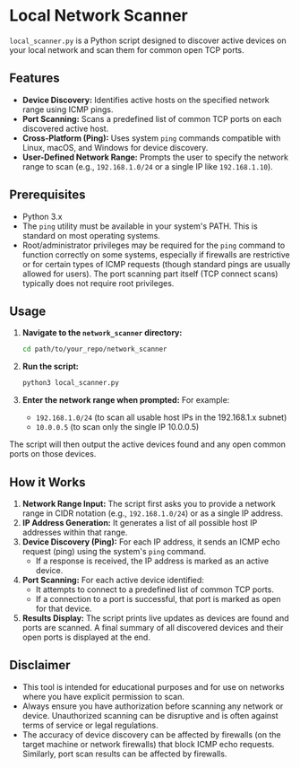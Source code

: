 # Local Network Scanner

`local_scanner.py` is a Python script designed to discover active devices on your local network and scan them for common open TCP ports.

## Features

*   **Device Discovery:** Identifies active hosts on the specified network range using ICMP pings.
*   **Port Scanning:** Scans a predefined list of common TCP ports on each discovered active host.
*   **Cross-Platform (Ping):** Uses system `ping` commands compatible with Linux, macOS, and Windows for device discovery.
*   **User-Defined Network Range:** Prompts the user to specify the network range to scan (e.g., `192.168.1.0/24` or a single IP like `192.168.1.10`).

## Prerequisites

*   Python 3.x
*   The `ping` utility must be available in your system's PATH. This is standard on most operating systems.
*   Root/administrator privileges may be required for the `ping` command to function correctly on some systems, especially if firewalls are restrictive or for certain types of ICMP requests (though standard pings are usually allowed for users). The port scanning part itself (TCP connect scans) typically does not require root privileges.

## Usage

1.  **Navigate to the `network_scanner` directory:**
    ```bash
    cd path/to/your_repo/network_scanner
    ```

2.  **Run the script:**
    ```bash
    python3 local_scanner.py
    ```

3.  **Enter the network range when prompted:**
    For example:
    *   `192.168.1.0/24` (to scan all usable host IPs in the 192.168.1.x subnet)
    *   `10.0.0.5` (to scan only the single IP 10.0.0.5)

The script will then output the active devices found and any open common ports on those devices.

## How it Works

1.  **Network Range Input:** The script first asks you to provide a network range in CIDR notation (e.g., `192.168.1.0/24`) or as a single IP address.
2.  **IP Address Generation:** It generates a list of all possible host IP addresses within that range.
3.  **Device Discovery (Ping):** For each IP address, it sends an ICMP echo request (ping) using the system's `ping` command.
    *   If a response is received, the IP address is marked as an active device.
4.  **Port Scanning:** For each active device identified:
    *   It attempts to connect to a predefined list of common TCP ports.
    *   If a connection to a port is successful, that port is marked as open for that device.
5.  **Results Display:** The script prints live updates as devices are found and ports are scanned. A final summary of all discovered devices and their open ports is displayed at the end.

## Disclaimer

*   This tool is intended for educational purposes and for use on networks where you have explicit permission to scan.
*   Always ensure you have authorization before scanning any network or device. Unauthorized scanning can be disruptive and is often against terms of service or legal regulations.
*   The accuracy of device discovery can be affected by firewalls (on the target machine or network firewalls) that block ICMP echo requests. Similarly, port scan results can be affected by firewalls.
```
